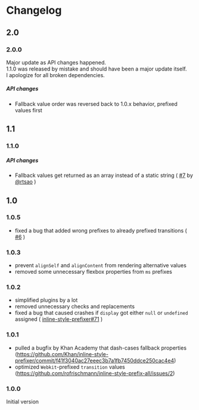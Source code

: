 # Changelog

## 2.0
### 2.0.0
Major update as API changes happened. <br>
1.1.0 was released by mistake and should have been a major update itself.<br>
I apologize for all broken dependencies.

##### API changes
* Fallback value order was reversed back to 1.0.x behavior, prefixed values first

## 1.1
### 1.1.0
##### API changes
* Fallback values get returned as an array instead of a static string ( [#7](https://github.com/rofrischmann/inline-style-prefix-all/pull/7) by [@rtsao](https://github.com/rtsao) )

## 1.0
### 1.0.5
* fixed a bug that added wrong prefixes to already prefixed transitions ( [#6](https://github.com/rofrischmann/inline-style-prefix-all/issues/6) )

### 1.0.3
* prevent `alignSelf` and `alignContent` from rendering alternative values
* removed some unnecessary flexbox properties from `ms` prefixes

### 1.0.2
* simplified plugins by a lot
* removed unnecessary checks and replacements
* fixed a bug that caused crashes if `display` got either `null` or `undefined` assigned ( [inline-style-prefixer#71](https://github.com/rofrischmann/inline-style-prefixer/pull/71#issue-139056802) )

### 1.0.1
* pulled a bugfix by Khan Academy that dash-cases fallback properties (https://github.com/Khan/inline-style-prefixer/commit/f41f3040ac27eeec3b7a1fb7450ddce250cac4e4)
* optimized `Webkit`-prefixed `transition` values (https://github.com/rofrischmann/inline-style-prefix-all/issues/2)

### 1.0.0
Initial version
